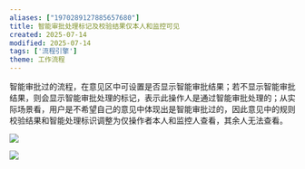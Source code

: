 ```yaml
---
aliases: ["1970289127885657680"]
title: 智能审批处理标记及校验结果仅本人和监控可见
created: 2025-07-14
modified: 2025-07-14
tags: ['流程引擎']
theme: 工作流程
---
```


智能审批过的流程，在意见区中可设置是否显示智能审批结果；若不显示智能审批结果，则会显示智能审批处理的标记，表示此操作人是通过智能审批处理的；从实际场景看，用户是不希望自己的意见中体现出是智能审批过的，因此意见中的规则校验结果和智能处理标识调整为仅操作者本人和监控人查看，其余人无法查看。

![](a7f274303f99375bf9f4f8b50673a1d7.jpg)

![](907dbf1184f75f50bc9782ac747d1edc.jpg)